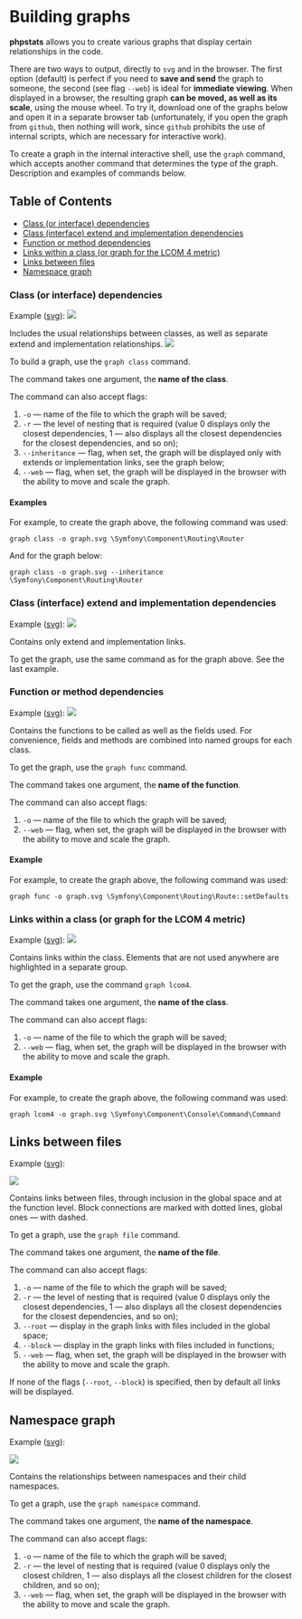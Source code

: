 # Building graphs

**phpstats** allows you to create various graphs that display certain relationships in the code.

There are two ways to output, directly to `svg` and in the browser. The first option (default) is perfect if you need to **save and send** the graph to someone, the second (see flag `--web`) is ideal for **immediate viewing**. When displayed in a browser, the resulting graph **can be moved, as well as its scale**, using the mouse wheel. To try it, download one of the graphs below and open it in a separate browser tab (unfortunately, if you open the graph from `github`, then nothing will work, since `github` prohibits the use of internal scripts, which are necessary for interactive work). 

To create a graph in the internal interactive shell, use the `graph` command, which accepts another command that determines the type of the graph. Description and examples of commands below.

## Table of Contents

* [Class (or interface) dependencies](#class-or-interface-dependencies)
* [Class (interface) extend and implementation dependencies](#class-interface-extend-and-implementation-dependencies)
* [Function or method dependencies](#function-or-method-dependencies)
* [Links within a class (or graph for the LCOM 4 metric)](#links-within-a-class-or-graph-for-the-lcom-4-metric)
* [Links between files](#links-between-files)
* [Namespace graph](#namespace-graph)

### Class (or interface) dependencies

Example ([svg](./class_deps_graph.svg)):
![](./class_graph_preview.png)

Includes the usual relationships between classes, as well as separate extend and implementation relationships.
![](./class_graph_inheritance_part.png)

To build a graph, use the `graph class` command.

The command takes one argument, the **name of the class**.

The command can also accept flags:

1. `-o` — name of the file to which the graph will be saved;
2. `-r` — the level of nesting that is required (value 0 displays only the closest dependencies, 1 — also displays all the closest dependencies for the closest dependencies, and so on);
3. `--inheritance` — flag, when set, the graph will be displayed only with extends or implementation links, see the graph below;
4. `--web` — flag, when set, the graph will be displayed in the browser with the ability to move and scale the graph.

#### Examples

For example, to create the graph above, the following command was used:

```
graph class -o graph.svg \Symfony\Component\Routing\Router
```

And for the graph below:

```
graph class -o graph.svg --inheritance \Symfony\Component\Routing\Router
```

### Class (interface) extend and implementation dependencies

Example ([svg](./inhiritance_graph.svg)):
![](./class_inheritance_preview.png)

Contains only extend and implementation links.

To get the graph, use the same command as for the graph above. See the last example.

### Function or method dependencies

Example ([svg](./function_graph.svg)):
![](./function_deps_preview.png)

Contains the functions to be called as well as the fields used. For convenience, fields and methods are combined into named groups for each class.

To get the graph, use the `graph func` command.

The command takes one argument, the **name of the function**.

The command can also accept flags:

1. `-o` — name of the file to which the graph will be saved;
2. `--web` — flag, when set, the graph will be displayed in the browser with the ability to move and scale the graph.

#### Example

For example, to create the graph above, the following command was used:

```
graph func -o graph.svg \Symfony\Component\Routing\Route::setDefaults
```

### Links within a class (or graph for the LCOM 4 metric)

Example ([svg](./class_lcom4_graph.svg)):
![](./class_lcom4_preview.png)

Contains links within the class. Elements that are not used anywhere are highlighted in a separate group.

To get the graph, use the command `graph lcom4`.

The command takes one argument, the **name of the class**.

The command can also accept flags:

1. `-o` — name of the file to which the graph will be saved;
2. `--web` — flag, when set, the graph will be displayed in the browser with the ability to move and scale the graph.

#### Example

For example, to create the graph above, the following command was used:

```
graph lcom4 -o graph.svg \Symfony\Component\Console\Command\Command
```

## Links between files

Example ([svg](./file_graph.svg)):

![](./file_graph_preview.png)

Contains links between files, through inclusion in the global space and at the function level. Block connections are marked with dotted lines, global ones — with dashed.

To get a graph, use the `graph file` command.

The command takes one argument, the **name of the file**.

The command can also accept flags:

1. `-o` — name of the file to which the graph will be saved;
2. `-r` — the level of nesting that is required (value 0 displays only the closest dependencies, 1 — also displays all the closest dependencies for the closest dependencies, and so on);
3. `--root` — display in the graph links with files included in the global space;
2. `--block` — display in the graph links with files included in functions;
5. `--web` — flag, when set, the graph will be displayed in the browser with the ability to move and scale the graph.

If none of the flags (`--root`, `--block`) is specified, then by default all links will be displayed.

## Namespace graph

Example ([svg](./namespace_graph.svg)):

![](./namespace_graph_preview.png)

Contains the relationships between namespaces and their child namespaces.

To get a graph, use the `graph namespace` command.

The command takes one argument, the **name of the namespace**.

The command can also accept flags:

1. `-o` — name of the file to which the graph will be saved;
2. `-r` — the level of nesting that is required (value 0 displays only the closest children, 1 — also displays all the closest children for the closest children, and so on);
3. `--web` — flag, when set, the graph will be displayed in the browser with the ability to move and scale the graph.

